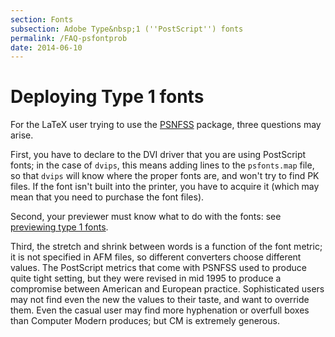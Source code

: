 ```yaml
---
section: Fonts
subsection: Adobe Type&nbsp;1 (''PostScript'') fonts
permalink: /FAQ-psfontprob
date: 2014-06-10
---
```


# Deploying Type 1 fonts

For the LaTeX user trying to use the
[PSNFSS](/FAQ-usepsfont) package, three questions may arise.

First, you have to declare to the DVI driver that you are using
PostScript fonts; in the case of `dvips`, this means adding
lines to the `psfonts.map` file, so that `dvips` will know
where the proper fonts are, and won't try to find PK 
files.  If the font isn't built into the printer, you have to acquire
it (which may mean that you need to purchase the font files).

Second, your previewer must know what to do with the fonts: see
[previewing type 1 fonts](/FAQ-PSpreview).

Third, the stretch and shrink between words is a function of the
font metric; it is not specified in AFM files, so different converters
choose different values. The PostScript metrics that come with PSNFSS 
used to produce quite tight setting, but they were revised in mid 1995
to produce a compromise between American and European practice. 
Sophisticated users may not find even the new the values to their taste, and
want to override them. Even the casual user may find  more
hyphenation or overfull boxes than Computer Modern produces; but CM
is extremely generous. 


